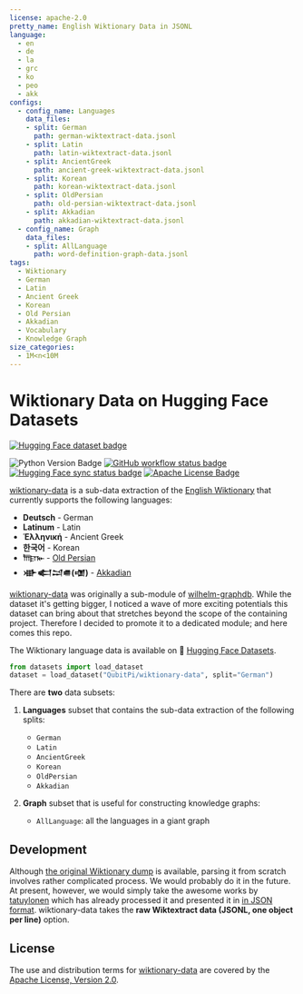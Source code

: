```yaml
---
license: apache-2.0
pretty_name: English Wiktionary Data in JSONL
language:
  - en
  - de
  - la
  - grc
  - ko
  - peo
  - akk
configs:
  - config_name: Languages
    data_files:
    - split: German
      path: german-wiktextract-data.jsonl
    - split: Latin
      path: latin-wiktextract-data.jsonl
    - split: AncientGreek
      path: ancient-greek-wiktextract-data.jsonl
    - split: Korean
      path: korean-wiktextract-data.jsonl
    - split: OldPersian
      path: old-persian-wiktextract-data.jsonl
    - split: Akkadian
      path: akkadian-wiktextract-data.jsonl
  - config_name: Graph
    data_files:
    - split: AllLanguage
      path: word-definition-graph-data.jsonl
tags:
  - Wiktionary
  - German
  - Latin
  - Ancient Greek
  - Korean
  - Old Persian
  - Akkadian
  - Vocabulary
  - Knowledge Graph
size_categories:
  - 1M<n<10M
---
```


Wiktionary Data on Hugging Face Datasets
========================================

[![Hugging Face dataset badge]][Hugging Face dataset URL]

![Python Version Badge]
[![GitHub workflow status badge][GitHub workflow status badge]][GitHub workflow status URL]
[![Hugging Face sync status badge]][Hugging Face sync status URL]
[![Apache License Badge]][Apache License, Version 2.0]

[wiktionary-data]() is a sub-data extraction of the [English Wiktionary](https://en.wiktionary.org) that currently
supports the following languages:

- __Deutsch__ - German
- __Latinum__ - Latin
- __Ἑλληνική__ - Ancient Greek
- __한국어__ - Korean
- __𐎠𐎼𐎹__ - [Old Persian](https://en.wikipedia.org/wiki/Old_Persian_cuneiform)
- __𒀝𒅗𒁺𒌑(𒌝)__ - [Akkadian](https://en.wikipedia.org/wiki/Akkadian_language)

[wiktionary-data]() was originally a sub-module of [wilhelm-graphdb](https://github.com/QubitPi/wilhelm-graphdb). While
the dataset it's getting bigger, I noticed a wave of more exciting potentials this dataset can bring about that
stretches beyond the scope of the containing project. Therefore I decided to promote it to a dedicated module; and here
comes this repo.

The Wiktionary language data is available on 🤗 [Hugging Face Datasets][Hugging Face dataset URL].

```python
from datasets import load_dataset
dataset = load_dataset("QubitPi/wiktionary-data", split="German")
```

There are __two__ data subsets:

1. __Languages__ subset that contains the sub-data extraction of the following splits:

   - `German`
   - `Latin`
   - `AncientGreek`
   - `Korean`
   - `OldPersian`
   - `Akkadian`

2. __Graph__ subset that is useful for constructing knowledge graphs:

   - `AllLanguage`: all the languages in a giant graph

Development
-----------

Although [the original Wiktionary dump](https://dumps.wikimedia.org/) is available, parsing it from scratch involves
rather complicated process. We would probably do it in the future. At present, however, we would simply take the awesome
works by [tatuylonen](https://github.com/tatuylonen/wiktextract) which has already processed it and presented it in
[in JSON format](https://kaikki.org/dictionary/rawdata.html). wiktionary-data takes the
__raw Wiktextract data (JSONL, one object per line)__ option.

License
-------

The use and distribution terms for [wiktionary-data]() are covered by the [Apache License, Version 2.0].

[Apache License Badge]: https://img.shields.io/badge/Apache%202.0-F25910.svg?style=for-the-badge&logo=Apache&logoColor=white
[Apache License, Version 2.0]: https://www.apache.org/licenses/LICENSE-2.0

[Docker login command]: https://docker.qubitpi.org//reference/cli/docker/login/#options

[GitHub workflow status badge]: https://img.shields.io/github/actions/workflow/status/QubitPi/wiktionary-data/ci-cd.yaml?branch=master&style=for-the-badge&logo=github&logoColor=white&label=CI/CD
[GitHub workflow status URL]: https://github.com/QubitPi/wiktionary-data/actions/workflows/ci-cd.yaml

[Hugging Face dataset badge]: https://img.shields.io/badge/Hugging%20Face%20Dataset-wiktionary--data-FF9D00?style=for-the-badge&logo=huggingface&logoColor=white&labelColor=6B7280
[Hugging Face dataset URL]: https://huggingface.co/datasets/QubitPi/wiktionary-data

[Hugging Face sync status badge]: https://img.shields.io/github/actions/workflow/status/QubitPi/wiktionary-data/ci-cd.yaml?branch=master&style=for-the-badge&logo=github&logoColor=white&label=Hugging%20Face%20Sync%20Up
[Hugging Face sync status URL]: https://github.com/QubitPi/wiktionary-data/actions/workflows/ci-cd.yaml

[Python Version Badge]: https://img.shields.io/badge/Python-3.10-FFD845?labelColor=498ABC&style=for-the-badge&logo=python&logoColor=white
